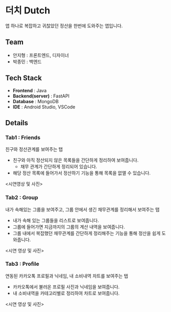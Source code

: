 # 더치 Dutch
앱 하나로 복잡하고 귀찮았던 정산을 한번에 도와주는 앱입니다.

## Team
- 안지형 : 프론트엔드, 디자이너
- 박종민 : 백엔드

## Tech Stack

- **Frontend** : Java
- **Backend(server)** : FastAPI
- **Database** : MongoDB
- **IDE** : Android Studio, VSCode

## Details


### Tab1 : Friends

친구와 정산관계를 보여주는 탭

- 친구와 아직 정산되지 않은 목록들을 간단하게 정리하여 보여줍니다.
  - 채무 관계가 간단하게 정리되어 있습니다.
- 해당 정산 목록에 들어가서 정산하기 기능을 통해 목록을 없앨 수 있습니다.

<시연영상 및 사진>

### Tab2 : Group

내가 속해있는 그룹을 보여주고, 그룹 안에서 생긴 채무관계를 정리해서 보여주는 탭

- 내가 속해 있는 그룹들을 리스트로 보여줍니다.
- 그룹에 들어가면 지금까지의 그룹의 계산 내역을 보여줍니다.
- 그룹 내에서 복잡했던 채무관계를 간단하게 정리해주는 기능을 통해 정산을 쉽게 도와줍니다.

<시연 영상 및 사진>

### Tab3 : Profile

연동된 카카오톡 프로필과 닉네임, 내 소비내역 차트를 보여주는 탭

- 카카오톡에서 불러온 프로필 사진과 닉네임을 보여줍니다.
- 내 소비내역을 카테고리별로 정리하여 차트로 보여줍니다.

<시연 영상 및 사진>



